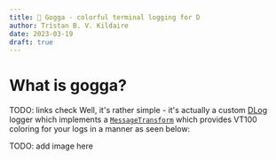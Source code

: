 ```yaml
---
title: 🐞️ Gogga - colorful terminal logging for D
author: Tristan B. V. Kildaire
date: 2023-03-19
draft: true
---
```


# What is gogga?

TODO: links check
Well, it's rather simple - it's actually a custom [DLog](/projects/dlog) logger which implements a [`MessageTransform`]() which provides VT100 coloring for your logs in a manner as seen below:

TODO: add image here
